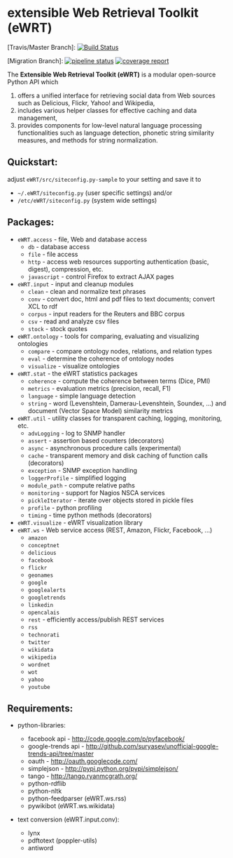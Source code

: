 # extensible Web Retrieval Toolkit (eWRT)
[Travis/Master Branch]: [![Build Status](https://www.travis-ci.org/weblyzard/ewrt.png?branch=master)](https://www.travis-ci.org/weblyzard/ewrt)

[Migration Branch]: [![pipeline status](https://gitlab.semanticlab.net/core/ewrt/badges/migration/pipeline.svg)](https://gitlab.semanticlab.net/core/ewrt/commits/migration) [![coverage report](https://gitlab.semanticlab.net/core/ewrt/badges/migration/coverage.svg)](https://gitlab.semanticlab.net/core/ewrt/commits/migration)

The **Extensible Web Retrieval Toolkit (eWRT)** is a modular open-source Python API which 
  1. offers a unified interface for retrieving social data from Web sources such as Delicious, Flickr, Yahoo! and Wikipedia, 
  2. includes various helper classes for effective caching and data management,
  3. provides components for low-level natural language processing functionalities such as language detection, phonetic string similarity measures, and methods for string normalization.

## Quickstart:

adjust
  `eWRT/src/siteconfig.py-sample`
to your setting and save it to
*  `~/.eWRT/siteconfig.py` (user specific settings) and/or
* `/etc/eWRT/siteconfig.py` (system wide settings)

## Packages:

* `eWRT.access` - file, Web and database access
  * `db` - database access
  * `file` - file access
  * `http` - access web resources supporting authentication (basic, digest), compression, etc.
  * `javascript` - control Firefox to extract AJAX pages
* `eWRT.input` - input and cleanup modules
  * `clean` - clean and normalize text phrases
  * `conv` - convert doc, html and pdf files to text documents; convert XCL to rdf
  * `corpus` - input readers for the Reuters and BBC corpus
  * `csv` - read and analyze csv files
  * `stock` - stock quotes
* `eWRT.ontology` - tools for comparing, evaluating and visualizing ontologies
  * `compare` - compare ontology nodes, relations, and relation types
  * `eval` - determine the coherence of ontology nodes
  * `visualize` - visualize ontologies
* `eWRT.stat` - the eWRT statistics packages
  * `coherence` - compute the coherence between terms (Dice, PMI)
  * `metrics` - evaluation metrics (precision, recall, F1)
  * `language` - simple language detection
  * `string` - word (Levenshtein, Damerau-Levenshtein, Soundex, ...) and document (Vector Space Model) similarity metrics 
* `eWRT.util` - utility classes for transparent caching, logging, monitoring, etc.
  * `advLogging` - log to SNMP handler
  * `assert` - assertion based counters (decorators)
  * `async` - asynchronous procedure calls (experimental)
  * `cache` - transparent memory and disk caching of function calls (decorators)
  * `exception` - SNMP exception handling
  * `loggerProfile` - simplified logging
  * `module_path` - compute relative paths
  * `monitoring` - support for Nagios NSCA services
  * `pickleIterator` - iterate over objects stored in pickle files
  * `profile` - python profiling 
  * `timing` - time python methods (decorators)
* `eWRT.visualize` - eWRT visualization library
* `eWRT.ws` - Web service access (REST, Amazon, Flickr, Facebook, ...)
  * `amazon` 
  * `conceptnet`
  * `delicious`
  * `facebook` 
  * `flickr`
  * `geonames`
  * `google`
  * `googlealerts`
  * `googletrends`
  * `linkedin`
  * `opencalais`
  * `rest` - efficiently access/publish REST services
  * `rss`
  * `technorati`
  * `twitter`
  * `wikidata`
  * `wikipedia`
  * `wordnet`
  * `wot`
  * `yahoo`
  * `youtube`

## Requirements:

* python-libraries:
   - facebook api - http://code.google.com/p/pyfacebook/
   - google-trends api - http://github.com/suryasev/unofficial-google-trends-api/tree/master
   - oauth - http://oauth.googlecode.com/
   - simplejson - http://pypi.python.org/pypi/simplejson/ 
   - tango - http://tango.ryanmcgrath.org/
   - python-rdflib
   - python-nltk
   - python-feedparser (eWRT.ws.rss)
   - pywikibot (eWRT.ws.wikidata)

* text conversion (eWRT.input.conv):
   - lynx 
   - pdftotext (poppler-utils)
   - antiword


